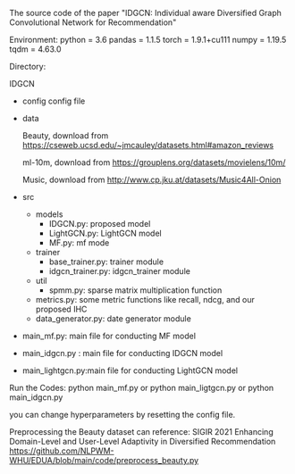The source code of the paper "IDGCN: Individual aware Diversified Graph
Convolutional Network for Recommendation"

Environment:
  python = 3.6
  pandas = 1.1.5
  torch = 1.9.1+cu111
  numpy = 1.19.5
  tqdm = 4.63.0


Directory:

IDGCN
- config
  config file

- data

  Beauty, download from https://cseweb.ucsd.edu/~jmcauley/datasets.html#amazon_reviews

  ml-10m, download from https://grouplens.org/datasets/movielens/10m/

  Music, download from http://www.cp.jku.at/datasets/Music4All-Onion
- src
  - models
    - IDGCN.py: proposed model
    - LightGCN.py: LightGCN model
    - MF.py: mf mode
  - trainer
    - base_trainer.py: trainer module
    - idgcn_trainer.py: idgcn_trainer module
  - util
    - spmm.py: sparse matrix multiplication function
  - metrics.py: some metric functions like recall, ndcg, and our proposed IHC 
  - data_generator.py: date generator module

- main_mf.py: main file for conducting MF model
- main_idgcn.py : main file for conducting IDGCN model
- main_lightgcn.py:main file for conducting LightGCN model


Run the Codes:
python main_mf.py  or python main_ligtgcn.py or python main_idgcn.py

you can change hyperparameters by resetting the config file.



Preprocessing the Beauty dataset can reference:
SIGIR 2021 Enhancing Domain-Level and User-Level Adaptivity in Diversified Recommendation
https://github.com/NLPWM-WHU/EDUA/blob/main/code/preprocess_beauty.py



